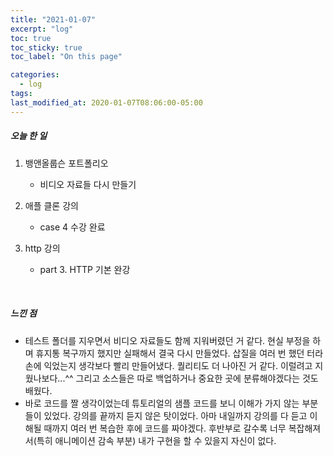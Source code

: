```yaml
---
title: "2021-01-07"
excerpt: "log"
toc: true
toc_sticky: true
toc_label: "On this page"

categories:
  - log
tags:
last_modified_at: 2020-01-07T08:06:00-05:00
---
```


##### 오늘 한 일

1. 뱅앤올룹슨 포트폴리오

   - 비디오 자료들 다시 만들기

2. 애플 클론 강의

   - case 4 수강 완료

3. http 강의
   - part 3. HTTP 기본 완강

<br />

##### 느낀 점

- 테스트 폴더를 지우면서 비디오 자료들도 함께 지워버렸던 거 같다. 현실 부정을 하며 휴지통 복구까지 했지만 실패해서 결국 다시 만들었다. 삽질을 여러 번 했던 터라 손에 익었는지 생각보다 빨리 만들어냈다. 퀄리티도 더 나아진 거 같다. 이럴려고 지웠나보다...^^ 그리고 소스들은 따로 백업하거나 중요한 곳에 분류해야겠다는 것도 배웠다.
- 바로 코드를 짤 생각이었는데 튜토리얼의 샘플 코드를 보니 이해가 가지 않는 부분들이 있었다. 강의를 끝까지 듣지 않은 탓이었다. 아마 내일까지 강의를 다 듣고 이해될 때까지 여러 번 복습한 후에 코드를 짜야겠다. 후반부로 갈수록 너무 복잡해져서(특히 애니메이션 감속 부분) 내가 구현을 할 수 있을지 자신이 없다.

<br />
